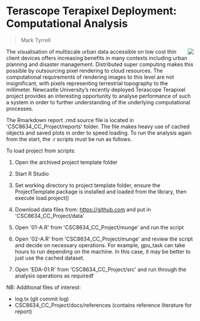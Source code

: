

# Terascope Terapixel Deployment: Computational Analysis
> Mark Tyrrell

<img src="https://media.blendernation.com/wp-content/uploads/2018/03/Screenshot_20180322-161400-1024x768.png" align="right" />

The visualisation of multiscale urban data accessible on low cost thin client devices offers increasing benefits in many contexts including urban planning and disaster management. Distributed super computing makes this possible by outsourcing pixel rendering to cloud resources. The computational requirements of rendering images to this level are not insignificant, with pixels representing terrestrial topography to the millimeter. Newcastle University’s recently deployed Terascope Terapixel project provides an interesting opportunity to analyse performance of such a system in order to further understanding of the underlying computational processes.



The Rmarkdown report .rmd source file is located in 'CSC8634_CC_Project/reports' folder. The file makes heavy use of cached objects and saved plots in order to speed loading. To run the analysis again from the start, the .r scripts must be run as follows.

To load project from scripts:

1. Open the archived project template folder 

2. Start R Studio

3. Set working directory to project template folder, ensure the ProjectTemplate package is installed and loaded from the library, then execute load.project()

4. Download data files from: https://github.com and put in 'CSC8634_CC_Project/data'

5. Open '01-A.R' from 'CSC8634_CC_Project/munge' and run the script

6. Open '02-A.R' from 'CSC8634_CC_Project/munge' and review the script and decide on necessary operations. For example, gpu_task can take hours to run depending on the machine. In this case, it may be better to just use the cached dataset.

7. Open 'EDA-01.R' from 'CSC8634_CC_Project/src' and run through the analysis operations as requiredf


NB: Additional files of interest:

* log.tx (git commit log)
* CSC8634_CC_Project/docs/references (contains reference literature for report)


